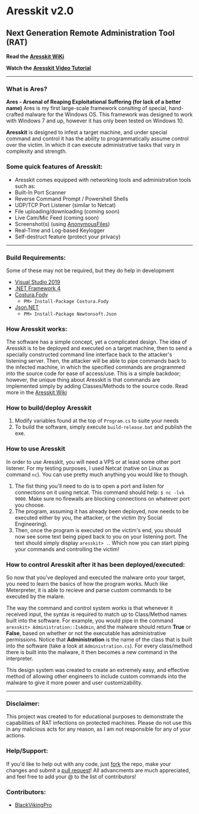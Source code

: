 # Aresskit v2.0
## Next Generation Remote Administration Tool (RAT)

**Read the** [**Aresskit WiKi**](https://github.com/BlackVikingPro/aresskit/wiki)

**Watch the** [**Aresskit Video Tutorial**](https://www.youtube.com/watch?v=7hADAbQPU4M)

***

### What is Ares?
**Ares - Arsenal of Reaping Exploitational Suffering (for lack of a better name)**
Ares is my first large-scale framework consiting of special, hand-crafted malware
for the Windows OS. This framework was designed to work with Windows 7 and up,
however it has only been tested on Windows 10. 


**Aresskit** is designed to infest a target machine, and under special command and control
it has the ability to programmatically assume control over the victim. In which it can
execute administrative tasks that vary in complexity and strength. 

### Some quick features of Aresskit:
* Aresskit comes equipped with networking tools and administration tools such as:
* Built-In Port Scanner
* Reverse Command Prompt / Powershell Shells
* UDP/TCP Port Listener (similar to Netcat)
* File uploading/downloading (coming soon)
* Live Cam/Mic Feed (coming soon)
* Screenshot(s) (using [AnonymousFiles](https://anonymousfiles.io/))
* Real-Time and Log-based Keylogger
* Self-destruct feature (protect your privacy)

***

### Build Requirements:
Some of these may not be required, but they do help in development
 * [Visual Studio 2019](https://www.visualstudio.com/downloads/)
 * [.NET Framework 4](https://www.microsoft.com/en-us/download/details.aspx?id=17851)
 * [Costura.Fody](https://github.com/Fody/Costura)
	* `PM> Install-Package Costura.Fody`
 * [Json.NET](https://www.newtonsoft.com/json)
	* `PM> Install-Package Newtonsoft.Json`

### How Aresskit works:
The software has a simple concept, yet a complicated design. The idea of Aresskit is
to be deployed and executed on a target machine, then to send a specially constructed
command line interface back to the attacker's listening server. Then, the attacker
will be able to pipe commands back to the infected machine, in which the specified
commands are programmed into the source code for ease of access/use. This is a simple
backdoor; however, the unique thing about Aresskit is that commands are implemented
simply by adding Classes/Methods to the source code. Read more in the [Aresskit Wiki](https://github.com/BlackVikingPro/aresskit/wiki)

### How to build/deploy Aresskit
1. Modify variables found at the top of `Program.cs` to suite your needs
2. To build the software, simply execute `build-release.bat` and publish the exe.

### How to use Aresskit
In order to use Aresskit, you will need a VPS or at least some other port listener.
For my testing purposes, I used Netcat (native on Linux as command `nc`). You can use
pretty much anything you would like to though. 
1. The fist thing you'll need to do is to open a port and listen for connections on it
 using netcat. This command should help: `$ nc -lvk 9000`. Make sure no firewalls are
 blocking connections on whatever port you choose.
2. The program, assuming it has already been deployed, now needs to be executed either
 by you, the attacker, or the victim (try Social Engineering).
3. Then, once the program is executed on the victim's end, you should now see some
 text being piped back to you on your listening port. The text should simply display
 `aresskit> .`. Which now you can start piping your commands and controlling the victim!

### How to control Aresskit after it has been deployed/executed:
So now that you've deployed and executed the malware onto your target, you need to learn
the basics of how the program works. Much like Meterpreter, it is able to recieve and parse
custom commands to be executed by the malare. 

The way the command and control system works is that whenever it received input, the
syntax is required to match up to Class/Method names built into the software. For example,
you would pipe in the command `aresskit> Administration::IsAdmin`, and the
malware should return **True** or **False**, based on whether or not the executable has
administrative permissions. Notice that **Administration** is the name of the class that is built
into the software (take a look at `Administration.cs`). For every class/method there is built
into the malware, it then becomes a new command in the interpreter. 

This design system was created to create an extremely easy, and effective method of allowing
other engineers to include custom commands into the malware to give it more power and user
customizability. 

***

### Disclaimer:
This project was created to for educational purposes to demonstrate the capabilities of RAT
infections on protected machines. Please do not use this in any malicious acts for any reason,
as I am not responsible for any of your actions. 

### Help/Support:
If you'd like to help out with any code, just [fork](https://github.com/BlackVikingPro/aresskit/fork) the repo, make your changes
and submit a [pull request](httphttps://github.com/BlackVikingPro/aresskit/pulls)! All advancments are much appreciated, and
feel free to add your @ to the list of contributors!

### Contributors:
 * [BlackVikingPro](https://github.com/BlackVikingPro)
